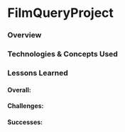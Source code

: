 # FilmQueryProject
### Overview

### Technologies & Concepts Used


### Lessons Learned
#### Overall:

#### Challenges:

#### Successes:


